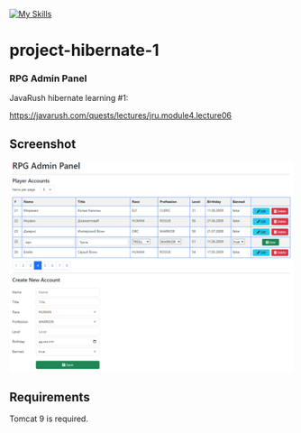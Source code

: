 [![My Skills](https://skillicons.dev/icons?i=java,hibernate,mysql,html,bootstrap,js&theme=light)](https://skillicons.dev)
# project-hibernate-1
### RPG Admin Panel

JavaRush hibernate learning #1:

https://javarush.com/quests/lectures/jru.module4.lecture06

## Screenshot

![screenshot](./src/main/webapp/img/screenshot.png?raw=true)

## Requirements

Tomcat 9 is required.
